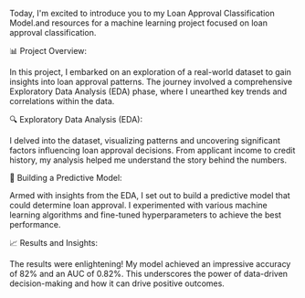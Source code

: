  Today, I'm excited to introduce you to my Loan Approval Classification Model.and resources for a machine learning project focused on loan approval classification.
                              
📊 Project Overview:

In this project, I embarked on an exploration of a real-world dataset to gain insights into loan approval patterns. The journey involved a comprehensive Exploratory Data Analysis (EDA) phase, where I unearthed key trends and correlations within the data.

🔍 Exploratory Data Analysis (EDA):

I delved into the dataset, visualizing patterns and uncovering significant factors influencing loan approval decisions. From applicant income to credit history, my analysis helped me understand the story behind the numbers.

🤖 Building a Predictive Model:

Armed with insights from the EDA, I set out to build a predictive model that could determine loan approval. I experimented with various machine learning algorithms and fine-tuned hyperparameters to achieve the best performance.

📈 Results and Insights:

The results were enlightening! My model achieved an impressive accuracy of 82% and an AUC of 0.82%. This underscores the power of data-driven decision-making and how it can drive positive outcomes.
